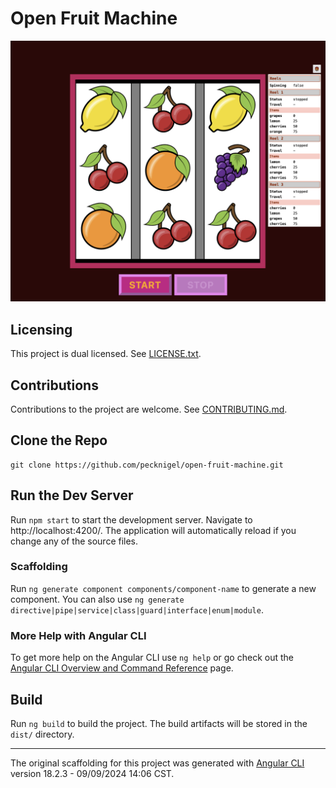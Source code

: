 # Open Fruit Machine

![Open Fruit Machine Runtime](runtime.png)

## Licensing

This project is dual licensed. See [LICENSE.txt](LICENSE.txt).

## Contributions

Contributions to the project are welcome. See [CONTRIBUTING.md](CONTRIBUTING.md).

## Clone the Repo

```
git clone https://github.com/pecknigel/open-fruit-machine.git
```

## Run the Dev Server

Run `npm start` to start the development server. Navigate to http://localhost:4200/. The application will automatically reload if you change any of the source files.

### Scaffolding

Run `ng generate component components/component-name` to generate a new component. You can also use `ng generate directive|pipe|service|class|guard|interface|enum|module`.

### More Help with Angular CLI

To get more help on the Angular CLI use `ng help` or go check out the [Angular CLI Overview and Command Reference](https://angular.dev/tools/cli) page.

## Build

Run `ng build` to build the project. The build artifacts will be stored in the `dist/` directory.

----

The original scaffolding for this project was generated with [Angular CLI](https://github.com/angular/angular-cli) version 18.2.3 - 09/09/2024 14:06 CST.
